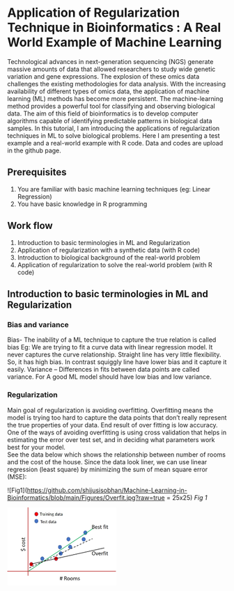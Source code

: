# Application of Regularization Technique in Bioinformatics : A Real World Example of Machine Learning 
Technological advances in next-generation sequencing (NGS) generate massive amounts of data that allowed researchers to study wide genetic variation and gene expressions. The explosion of these omics data challenges the existing methodologies for data analysis. With the increasing availability of different types of omics data, the application of machine learning (ML) methods has become more persistent. The machine-learning method provides a powerful tool for classifying and observing biological data. The aim of this field of bioinformatics is to develop computer algorithms capable of identifying predictable patterns in biological data samples. In this tutorial, I am introducing the applications of regularization techniques in ML to solve biological problems. Here I am presenting a test example and a real-world example with R code. Data and codes are upload in the github page. 

## Prerequisites
1. You are familiar with basic machine learning techniques (eg: Linear Regression)
2. You have basic knowledge in R programming 

## Work flow
1. Introduction to basic terminologies in ML and Regularization
2. Application of regularization with a synthetic data (with R code)
3. Introduction to biological background of the real-world problem
4. Application of regularization to solve the real-world problem (with R code)

## Introduction to basic terminologies in ML and Regularization
### Bias and variance
Bias- The inability of a ML technique to capture the true relation is called bias
Eg: We are trying to fit a curve data with linear regression model. It never captures the curve relationship. Straight line has very little flexibility. So, it has high bias. In contrast squiggly line have lower bias and it capture it easily.
Variance – Differences in fits between data points are called variance. 
For A good ML model should have low bias and low variance. 

### Regularization
Main goal of regularization is avoiding overfitting. Overfitting means the model is trying too hard to capture the data points that don’t really represent the true properties of your data. End result of over fitting is low accuracy. One of the ways of avoiding overfitting is using cross validation that helps in estimating the error over test set, and in deciding what parameters work best for your model.  
See the data below which shows the relationship between number of rooms and the cost of the house. Since the data look liner, we can use linear regression (least square) by minimizing the sum of mean square error (MSE):

![Fig1](https://github.com/shijusisobhan/Machine-Learning-in-Bioinformatics/blob/main/Figures/Overfit.jpg?raw=true = 25x25)
*Fig 1*

<img src="https://github.com/shijusisobhan/Machine-Learning-in-Bioinformatics/blob/main/Figures/Overfit.jpg?raw=true" width="250">
